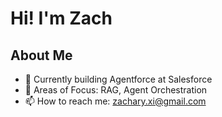 # Hi! I'm Zach

## About Me
- 🔭 Currently building Agentforce at Salesforce
- 🌱 Areas of Focus: RAG, Agent Orchestration
- 📫 How to reach me: zachary.xi@gmail.com



<!--
## GitHub Stats
![Your GitHub stats](https://github-readme-stats.vercel.app/api?username=zlxi02&show_icons=true)

**zlxi02/zlxi02** is a ✨ _special_ ✨ repository because its `README.md` (this file) appears on your GitHub profile.

Here are some ideas to get you started:

- 🔭 I’m currently working on ...
- 🌱 I’m currently learning ...
- 👯 I’m looking to collaborate on ...
- 🤔 I’m looking for help with ...
- 💬 Ask me about ...
- 📫 How to reach me: ...
- 😄 Pronouns: ...
- ⚡ Fun fact: ...
-->

